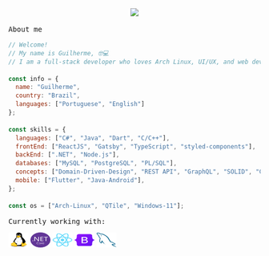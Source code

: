 <div align="center">
  <img src="https://cdna.artstation.com/p/assets/images/images/048/634/874/original/nela-gluhak-pc-3.gif?1650538260" width="150">
</div>

<p><kbd> About me </kbd></p> 

```javascript
// Welcome! 
// My name is Guilherme, 🤓💻
// I am a full-stack developer who loves Arch Linux, UI/UX, and web development. 

const info = {
  name: "Guilherme",
  country: "Brazil",
  languages: ["Portuguese", "English"]
};

const skills = {
  languages: ["C#", "Java", "Dart", "C/C++"],
  frontEnd: ["ReactJS", "Gatsby", "TypeScript", "styled-components"],
  backEnd: [".NET", "Node.js"],
  databases: ["MySQL", "PostgreSQL", "PL/SQL"],
  concepts: ["Domain-Driven-Design", "REST API", "GraphQL", "SOLID", "Clean Code"],
  mobile: ["Flutter", "Java-Android"],
};

const os = ["Arch-Linux", "QTile", "Windows-11"];
```

<!-- Linguagens -->
<div> 
  <p><kbd> Currently working with: </kbd></p> 
  <img title="linux" height="30" width="40" src="https://raw.githubusercontent.com/devicons/devicon/1119b9f84c0290e0f0b38982099a2bd027a48bf1/icons/linux/linux-original.svg" />
  <img title=".net core" height="30" width="40" src="https://raw.githubusercontent.com/devicons/devicon/master/icons/dotnetcore/dotnetcore-original.svg" />
  <img title="react" height="30" width="40" src="https://raw.githubusercontent.com/devicons/devicon/master/icons/react/react-original.svg" />
  <img title="bootstrap" height="30" width="40" src="https://raw.githubusercontent.com/devicons/devicon/master/icons/bootstrap/bootstrap-original.svg" />
  <img title="mysql" height="30" width="40" src="https://raw.githubusercontent.com/devicons/devicon/master/icons/mysql/mysql-original.svg" />
  <p></p>
</div>
